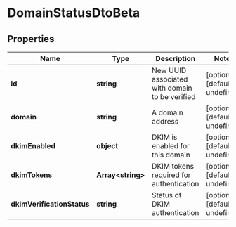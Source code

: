 # DomainStatusDtoBeta

## Properties

Name | Type | Description | Notes
------------ | ------------- | ------------- | -------------
**id** | **string** | New UUID associated with domain to be verified | [optional] [default to undefined]
**domain** | **string** | A domain address | [optional] [default to undefined]
**dkimEnabled** | **object** | DKIM is enabled for this domain | [optional] [default to undefined]
**dkimTokens** | **Array&lt;string&gt;** | DKIM tokens required for authentication | [optional] [default to undefined]
**dkimVerificationStatus** | **string** | Status of DKIM authentication | [optional] [default to undefined]

